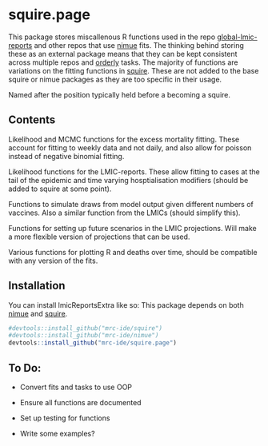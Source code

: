 
<!-- README.md is generated from README.Rmd. Please edit that file -->

# squire.page

<!-- badges: start -->
<!-- badges: end -->

This package stores miscallenous R functions used in the repo
[global-lmic-reports](https://github.com/mrc-ide/global-lmic-reports-orderly)
and other repos that use [nimue](https://github.com/mrc-ide/nimue) fits.
The thinking behind storing these as an external package means that they
can be kept consistent across multiple repos and
[orderly](https://github.com/vimc/orderly) tasks. The majority of
functions are variations on the fitting functions in
[squire](https://github.com/mrc-ide/squire). These are not added to the
base squire or nimue packages as they are too specific in their usage.

Named after the position typically held before a becoming a squire.

## Contents

Likelihood and MCMC functions for the excess mortality fitting. These
account for fitting to weekly data and not daily, and also allow for
poisson instead of negative binomial fitting.

Likelihood functions for the LMIC-reports. These allow fitting to cases
at the tail of the epidemic and time varying hosptialisation modifiers
(should be added to squire at some point).

Functions to simulate draws from model output given different numbers of
vaccines. Also a similar function from the LMICs (should simplify this).

Functions for setting up future scenarios in the LMIC projections. Will
make a more flexible version of projections that can be used.

Various functions for plotting R and deaths over time, should be
compatible with any version of the fits.

## Installation

You can install lmicReportsExtra like so: This package depends on both
[nimue](https://github.com/mrc-ide/nimue) and
[squire](https://github.com/mrc-ide/squire).

``` r
#devtools::install_github("mrc-ide/squire")
#devtools::install_github("mrc-ide/nimue")
devtools::install_github("mrc-ide/squire.page")
```

## To Do:

-   Convert fits and tasks to use OOP

-   Ensure all functions are documented

-   Set up testing for functions

-   Write some examples?
